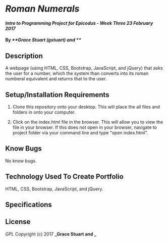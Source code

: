 # _Roman Numerals_

#### _Intro to Programming Project for Epicodus - Week Three 23 February 2017_

#### By _**Grace Stuart (gstuart) and **_

## Description
A webpage (using HTML, CSS, Bootstrap, JavaScript, and jQuery) that asks the user for a number, which the system than converts into its roman numberal equivalent and returns that to the user.

## Setup/Installation Requirements
1. Clone this repository onto your desktop. This will place the all files and folders in onto your computer.

2. Click on the index.html file in the browser. This will allow you to view the file in your browser. If this does not open in your browser, navigate to project folder via your command line and type "open index.html".

## Know Bugs
No know bugs.

## Technology Used To Create Portfolio
HTML, CSS, Bootstrap, JavaScript, and jQuery.

## Specifications

## License
*GPL*
Copyright (c) 2017 **_Grace Stuart and _**
